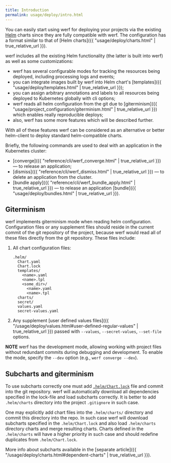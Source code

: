 ```yaml
---
title: Introduction
permalink: usage/deploy/intro.html
---
```


You can easily start using werf for deploying your projects via the existing [Helm](https://helm.sh) charts since they are fully compatible with werf. The configuration has a format similar to that of [Helm charts]({{ "usage/deploy/charts.html" | true_relative_url }}).

werf includes all the existing Helm functionality (the latter is built into werf) as well as some customizations:

 - werf has several configurable modes for tracking the resources being deployed, including processing logs and events;
 - you can integrate images built by werf into Helm chart's [templates]({{ "usage/deploy/templates.html" | true_relative_url }});
 - you can assign arbitrary annotations and labels to all resources being deployed to Kubernetes globally with cli options;
 - werf reads all helm configuration from the git due to [giterminism]({{ "usage/project_configuration/giterminism.html" | true_relative_url }}) which enables really reproducible deploys;
 - also, werf has some more features which will be described further.

With all of these features werf can be considered as an alternative or better helm-client to deploy standard helm-compatible charts.

Briefly, the following commands are used to deal with an application in the Kubernetes cluster:
- [converge]({{ "reference/cli/werf_converge.html" | true_relative_url }}) — to release an application;
- [dismiss]({{ "reference/cli/werf_dismiss.html" | true_relative_url }}) — to delete an application from the cluster.
- [bundle apply]({{ "reference/cli/werf_bundle_apply.html" | true_relative_url }}) — to release an application [bundle]({{ "usage/deploy/bundles.html" | true_relative_url }}).

## Giterminism

werf implements giterminism mode when reading helm configuration. Configuration files or any supplement files should reside in the current commit of the git repository of the project, because werf would read all of these files directly from the git repository. These files include:

 1. All chart configuration files:

    ```
    .helm/
      Chart.yaml
      Chart.lock
      templates/
        <name>.yaml
        <name>.tpl
        <some_dir>/
          <name>.yaml
          <name>.tpl
      charts/
      secret/
      values.yaml
      secret-values.yaml
    ```

 2. Any supplement [user defined values files]({{ "/usage/deploy/values.html#user-defined-regular-values" | true_relative_url }}) passed with `--values`, `--secret-values`, `--set-file` options.

**NOTE** werf has the development mode, allowing working with project files without redundant commits during debugging and development. To enable the mode, specify the `--dev` option (e.g., `werf converge --dev`).

## Subcharts and giterminism

To use subcharts correctly one must add [`.helm/Chart.lock`](https://helm.sh/docs/helm/helm_dependency/) file and commit into the git repository. werf will automatically download all dependencies specified in the lock-file and load subcharts correctly. It is better to add `.helm/charts` directory into the project `.gitignore` in such case.

One may explicitly add chart files into the `.helm/charts/` directory and commit this directory into the repo. In such case werf will download subcharts specified in the `.helm/Chart.lock` and also load `.helm/charts` directory charts and merge resulting charts. Charts defined in the `.helm/charts` will have a higher priority in such case and should redefine duplicates from `.helm/Chart.lock`.

More info about subcharts available in the [separate article]({{ "/usage/deploy/charts.html#dependent-charts" | true_relative_url }}).
